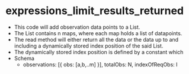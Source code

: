# expressions_limit_results_returned

- This code will add observation data points to a List. 
- The List contains n maps, where each map holds a list of datapoints.
- The read method will either return all the data or the data up to and including a dynamically stored index position of the said List.
- The dynamically stored index position is defined by a constant which 
- Schema
  - observations: [{ obs: [a,b,..m] }], totalObs: N, indexOfReqObs: I
